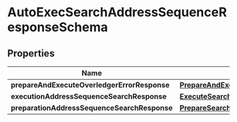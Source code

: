 
# AutoExecSearchAddressSequenceResponseSchema

## Properties
Name | Type | Description | Notes
------------ | ------------- | ------------- | -------------
**prepareAndExecuteOverledgerErrorResponse** | [**PrepareAndExecuteOverledgerErrorResponse**](PrepareAndExecuteOverledgerErrorResponse.md) |  |  [optional]
**executionAddressSequenceSearchResponse** | [**ExecuteSearchSequenceResponse**](ExecuteSearchSequenceResponse.md) |  |  [optional]
**preparationAddressSequenceSearchResponse** | [**PrepareSearchResponseSchema**](PrepareSearchResponseSchema.md) |  |  [optional]



